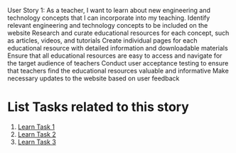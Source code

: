 User Story 1: As a teacher, I want to learn about new engineering and technology concepts that I can incorporate into my teaching.
Identify relevant engineering and technology concepts to be included on the website
Research and curate educational resources for each concept, such as articles, videos, and tutorials
Create individual pages for each educational resource with detailed information and downloadable materials
Ensure that all educational resources are easy to access and navigate for the target audience of teachers
Conduct user acceptance testing to ensure that teachers find the educational resources valuable and informative
Make necessary updates to the website based on user feedback


# List Tasks related to this story
1. [Learn Task 1](tasks/learn-1.md)
2. [Learn Task 2](tasks/learn-2.md)
3. [Learn Task 3](tasks/learn-3.md)